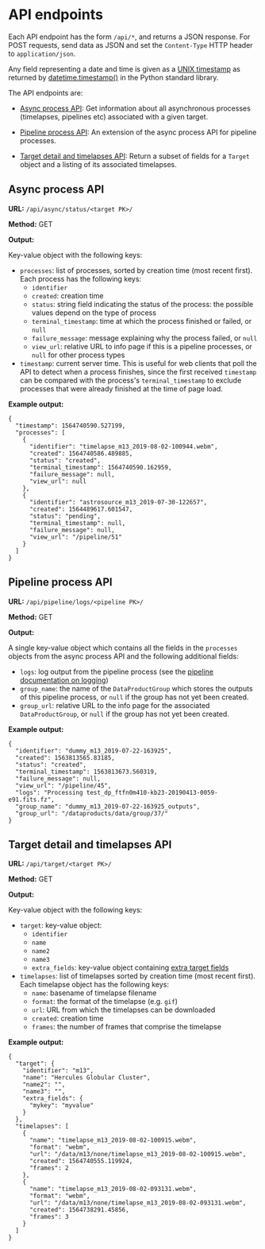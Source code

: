 # API endpoints

Each API endpoint has the form `/api/*`, and returns a JSON response. For POST
requests, send data as JSON and set the `Content-Type` HTTP header to
`application/json`.

Any field representing a date and time is given as a [UNIX
timestamp](https://en.wikipedia.org/wiki/Unix_time) as returned by
[datetime.timestamp()](https://docs.python.org/3.9/library/datetime.html#datetime.datetime.timestamp)
in the Python standard library.

The API endpoints are:

* [Async process API](#async-process-api): Get information about all
  asynchronous processes (timelapses, pipelines etc) associated with a given
  target.

* [Pipeline process API](#pipeline-process-api): An extension of the async
  process API for pipeline processes.

* [Target detail and timelapses API](#target-detail-and-timelapses-api):
  Return a subset of fields for a `Target` object and a listing of its
  associated timelapses.

## Async process API

**URL:** `/api/async/status/<target PK>/`

**Method:** GET

**Output:**

Key-value object with the following keys:

* `processes`: list of processes, sorted by creation time (most recent first).
  Each process has the following keys:
    * `identifier`
    * `created`: creation time
    * `status`: string field indicating the status of the process: the possible
      values depend on the type of process
    * `terminal_timestamp`: time at which the process finished or failed, or
      `null`
    * `failure_message`: message explaining why the process failed, or `null`
    * `view_url`: relative URL to info page if this is a pipeline processes, or
      `null` for other process types
* `timestamp`: current server time. This is useful for web clients that poll the
  API to detect when a process finishes, since the first received `timestamp`
  can be compared with the process's `terminal_timestamp` to exclude processes
  that were already finished at the time of page load.

**Example output:**
```
{
  "timestamp": 1564740590.527199,
  "processes": [
    {
      "identifier": "timelapse_m13_2019-08-02-100944.webm",
      "created": 1564740586.489885,
      "status": "created",
      "terminal_timestamp": 1564740590.162959,
      "failure_message": null,
      "view_url": null
    },
    {
      "identifier": "astrosource_m13_2019-07-30-122657",
      "created": 1564489617.601547,
      "status": "pending",
      "terminal_timestamp": null,
      "failure_message": null,
      "view_url": "/pipeline/51"
    }
  ]
}
```

## Pipeline process API

**URL:** `/api/pipeline/logs/<pipeline PK>/`

**Method:** GET

**Output:**

A single key-value object which contains all the fields in the `processes`
objects from the async process API and the following additional fields:

* `logs`: log output from the pipeline process (see the [pipeline documentation
  on logging](/doc/pipelines.md#log-output))
* `group_name`: the name of the `DataProductGroup` which stores the outputs of
  this pipeline process, or `null` if the group has not yet been created.
* `group_url`: relative URL to the info page for the associated
  `DataProductGroup`, or `null` if the group has not yet been created.

**Example output:**
```
{
  "identifier": "dummy_m13_2019-07-22-163925",
  "created": 1563813565.83185,
  "status": "created",
  "terminal_timestamp": 1563813673.560319,
  "failure_message": null,
  "view_url": "/pipeline/45",
  "logs": "Processing test_dp_ftfn0m410-kb23-20190413-0059-e91.fits.fz",
  "group_name": "dummy_m13_2019-07-22-163925_outputs",
  "group_url": "/dataproducts/data/group/37/"
}
```

## Target detail and timelapses API

**URL:** `/api/target/<target PK>/`

**Method:** GET

**Output:**

Key-value object with the following keys:

* `target`: key-value object:
    * `identifier`
    * `name`
    * `name2`
    * `name3`
    * `extra_fields`: key-value object containing [extra target
      fields](https://tomtoolkit.github.io/docs/target_fields)
* `timelapses`: list of timelapses sorted by creation time (most recent first).
  Each timelapse object has the following keys:
    * `name`: basename of timelapse filename
    * `format`: the format of the timelapse (e.g. `gif`)
    * `url`: URL from which the timelapses can be downloaded
    * `created`: creation time
    * `frames`: the number of frames that comprise the timelapse

**Example output:**
```
{
  "target": {
    "identifier": "m13",
    "name": "Hercules Globular Cluster",
    "name2": "",
    "name3": "",
    "extra_fields": {
      "mykey": "myvalue"
    }
  },
  "timelapses": [
    {
      "name": "timelapse_m13_2019-08-02-100915.webm",
      "format": "webm",
      "url": "/data/m13/none/timelapse_m13_2019-08-02-100915.webm",
      "created": 1564740555.119924,
      "frames": 2
    },
    {
      "name": "timelapse_m13_2019-08-02-093131.webm",
      "format": "webm",
      "url": "/data/m13/none/timelapse_m13_2019-08-02-093131.webm",
      "created": 1564738291.45856,
      "frames": 3
    }
  ]
}
```
